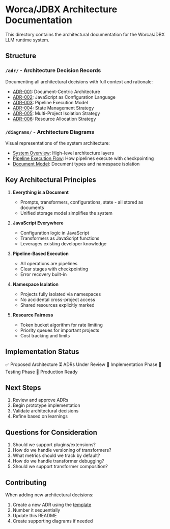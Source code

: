 # Worca/JDBX Architecture Documentation

This directory contains the architectural documentation for the Worca/JDBX LLM runtime system.

## Structure

### `/adr/` - Architecture Decision Records
Documenting all architectural decisions with full context and rationale:
- [ADR-001](./adr/ADR-001-document-centric-architecture.md): Document-Centric Architecture
- [ADR-002](./adr/ADR-002-javascript-as-configuration.md): JavaScript as Configuration Language
- [ADR-003](./adr/ADR-003-pipeline-execution-model.md): Pipeline Execution Model
- [ADR-004](./adr/ADR-004-state-management-strategy.md): State Management Strategy
- [ADR-005](./adr/ADR-005-multi-project-isolation.md): Multi-Project Isolation Strategy
- [ADR-006](./adr/ADR-006-resource-allocation-strategy.md): Resource Allocation Strategy

### `/diagrams/` - Architecture Diagrams
Visual representations of the system architecture:
- [System Overview](./diagrams/system-overview.svg): High-level architecture layers
- [Pipeline Execution Flow](./diagrams/pipeline-execution-flow.svg): How pipelines execute with checkpointing
- [Document Model](./diagrams/document-model.svg): Document types and namespace isolation

## Key Architectural Principles

1. **Everything is a Document**
   - Prompts, transformers, configurations, state - all stored as documents
   - Unified storage model simplifies the system

2. **JavaScript Everywhere**
   - Configuration logic in JavaScript
   - Transformers as JavaScript functions
   - Leverages existing developer knowledge

3. **Pipeline-Based Execution**
   - All operations are pipelines
   - Clear stages with checkpointing
   - Error recovery built-in

4. **Namespace Isolation**
   - Projects fully isolated via namespaces
   - No accidental cross-project access
   - Shared resources explicitly marked

5. **Resource Fairness**
   - Token bucket algorithm for rate limiting
   - Priority queues for important projects
   - Cost tracking and limits

## Implementation Status

✅ Proposed Architecture
⏳ ADRs Under Review
🔲 Implementation Phase
🔲 Testing Phase
🔲 Production Ready

## Next Steps

1. Review and approve ADRs
2. Begin prototype implementation
3. Validate architectural decisions
4. Refine based on learnings

## Questions for Consideration

1. Should we support plugins/extensions?
2. How do we handle versioning of transformers?
3. What metrics should we track by default?
4. How do we handle transformer debugging?
5. Should we support transformer composition?

## Contributing

When adding new architectural decisions:
1. Create a new ADR using the [template](./adr/template.md)
2. Number it sequentially
3. Update this README
4. Create supporting diagrams if needed